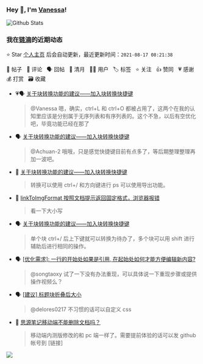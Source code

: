 ### Hey 👋, I'm [Vanessa](http://vanessa.b3log.org/)!

![Github Stats](https://github-readme-stats.vercel.app/api?username=Vanessa219&show_icons=true)

<!--events start -->

### 我在[链滴](https://ld246.com)的近期动态

⭐️ Star [个人主页](https://github.com/Vanessa219/Vanessa219) 后会自动更新，最近更新时间：`2021-08-17 08:21:38`

📝 帖子 &nbsp; 💬 评论 &nbsp; 🗣 回帖 &nbsp; 🌙 清月 &nbsp; 👨‍💻 用户 &nbsp; 🏷️ 标签 &nbsp; ⭐️ 关注 &nbsp; 👍 赞同 &nbsp; 💗 感谢 &nbsp; 💰 打赏 &nbsp; 🗃 收藏

* 💗🗣 [关于块转换功能的建议——加入块转换快捷键](https://ld246.com/article/1629111428121/comment/1629120337466#comments)

  > @Vanessa 嗯，确实，ctrl+L 和 ctrl+O 都被占用了，这两个在我的认知里应该是分别属于无序列表和有序列表的。这个不急，以后有空优化吧，毕竟功能已经在那了
* 🗣 [关于块转换功能的建议——加入块转换快捷键](https://ld246.com/article/1629111428121/comment/1629120337466#comments)

  > @Achuan-2 哦哦，只是感觉快捷键目前有点多了，等后期整理整理再加一波吧。
* 💬 [关于块转换功能的建议——加入块转换快捷键](https://ld246.com/article/1629111428121/comment/1629126444511#comments)

  > 转换可以使用 ctrl+/ 和方向键进行 ps 可以使用导出功能。
* 💬 [linkToImgFormat 按照文档提示返回固定格式，浏览器报错](https://ld246.com/article/1629110307544/comment/1629126318367#comments)

  > 看一下大小写
* 🗣 [关于块转换功能的建议——加入块转换快捷键](https://ld246.com/article/1629111428121/comment/1629120337466#comments)

  > 单个块 ctrl+/ 后上下键就可以转换为待办了，多个块可以用 shift 进行辅助后进行相同的操作。
* 🗣 [[优化需求]: 一行的开始处如果是引用, 在起始处如何才能方便编辑新内容?](https://ld246.com/article/1628984949647/comment/1628994684523#comments)

  > @songtaoxy 试了一下没有办法重现，可以具体说一下重现步骤或提供操作视频么？
* 🗣 [[建议] 标题块折叠后大小](https://ld246.com/article/1629106520896/comment/1629110777531#comments)

  > @delores0217 不习惯的话可以自定义 css
* 💬 [思源笔记移动端不能删除文档吗？](https://ld246.com/article/1629124092046/comment/1629124784112#comments)

  > 移动端内测版修改的和 pc 端一样了。需要提前体验的话可以发 github 帐号到 [链接]


<!--events end -->

<a title="Hits" target="_blank" href="https://github.com/Vanessa219/Vanessa219"><img src="https://hits.b3log.org/Vanessa219/Vanessa219.svg"></a>
